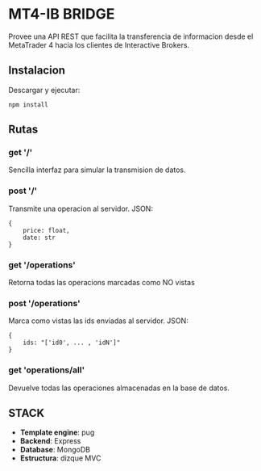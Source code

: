 # MT4-IB BRIDGE

Provee una API REST que facilita la transferencia de informacion desde el MetaTrader 4 hacia los clientes de Interactive Brokers.

## Instalacion

Descargar y ejecutar:

    npm install

## Rutas

### get '/'

Sencilla interfaz para simular la transmision de datos.

### post '/'

Transmite una operacion al servidor. JSON:

    {
        price: float,
        date: str
    }

### get '/operations'

Retorna todas las operacions marcadas como NO vistas

### post '/operations'

Marca como vistas las ids enviadas al servidor. JSON:

    {
        ids: "['id0', ... , 'idN']"
    }

### get 'operations/all'

Devuelve todas las operaciones almacenadas en la base de datos.

## STACK

* **Template engine**: pug
* **Backend**: Express
* **Database**: MongoDB
* **Estructura**: dizque MVC




